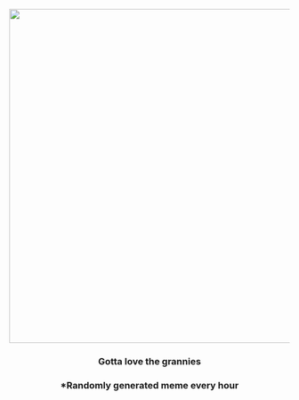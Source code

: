 <p align="center">
        <img src="https://i.redd.it/to0fuz0d8nw81.gif" width="600" height="600">
        </p>
        <h3 align="center">Gotta love the grannies</h3>
        <h3 align="center">*Randomly generated meme every hour</h3>
    